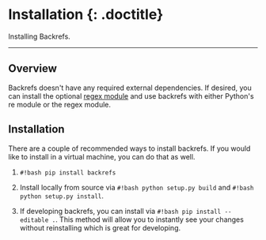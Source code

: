 # Installation {: .doctitle}
Installing Backrefs.

---

## Overview
Backrefs doesn't have any required external dependencies.  If desired, you can install the optional [regex module](https://pypi.python.org/pypi/regex) and use backrefs with either Python's re module or the regex module.

## Installation
There are a couple of recommended ways to install backrefs.  If you would like to install in a virtual machine, you can do that as well.

1. `#!bash pip install backrefs`

2. Install locally from source via `#!bash python setup.py build` and `#!bash python setup.py install`.

3. If developing backrefs, you can install via `#!bash pip install --editable .`.  This method will allow you to instantly see your changes without reinstalling which is great for developing.
